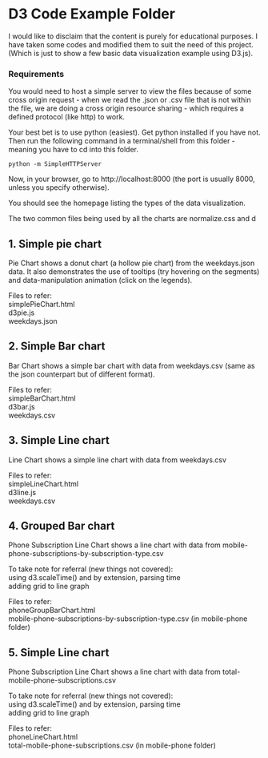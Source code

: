 # D3 Code Example Folder

I would like to disclaim that the content is purely for educational purposes. I have taken some codes and modified them to suit the need of this project. (Which is just to show a few basic data visualization example using D3.js).

### Requirements
You would need to host a simple server to view the files because of some cross origin request - when we read the .json or .csv file that is not within the file, we are doing a cross origin resource sharing - which requires a defined protocol (like http) to work.

Your best bet is to use python (easiest). Get python installed if you have not. Then run the following command in a terminal/shell from this folder - meaning you have to cd into this folder.

``python -m SimpleHTTPServer``

Now, in your browser, go to http://localhost:8000 (the port is usually 8000, unless you specify otherwise).

You should see the homepage listing the types of the data visualization.

The two common files being used by all the charts are normalize.css and d

## 1. Simple pie chart

 Pie Chart shows a donut chart (a hollow pie chart) from the weekdays.json data. It also demonstrates the use of tooltips (try hovering on the segments) and data-manipulation animation (click on the legends).

Files to refer:
</br>simplePieChart.html
</br>d3pie.js
</br>weekdays.json

## 2. Simple Bar chart

Bar Chart shows a simple bar chart with data from weekdays.csv (same as the json counterpart but of different format).

Files to refer:
</br>simpleBarChart.html
</br>d3bar.js
</br>weekdays.csv

## 3. Simple Line chart

Line Chart shows a simple line chart with data from weekdays.csv

Files to refer:
</br>simpleLineChart.html
</br>d3line.js
</br>weekdays.csv

## 4. Grouped Bar chart

Phone Subscription Line Chart shows a line chart with data from mobile-phone-subscriptions-by-subscription-type.csv

To take note for referral (new things not covered):
</br>using d3.scaleTime() and by extension, parsing time
</br>adding grid to line graph

Files to refer:
</br>phoneGroupBarChart.html
</br>mobile-phone-subscriptions-by-subscription-type.csv (in mobile-phone folder)

## 5. Simple Line chart

Phone Subscription Line Chart shows a line chart with data from total-mobile-phone-subscriptions.csv

To take note for referral (new things not covered):
</br>using d3.scaleTime() and by extension, parsing time
</br>adding grid to line graph

Files to refer:
</br>phoneLineChart.html
</br>total-mobile-phone-subscriptions.csv (in mobile-phone folder)
